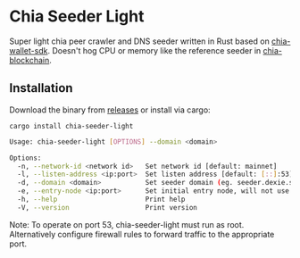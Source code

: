 # Chia Seeder Light

Super light chia peer crawler and DNS seeder written in Rust based on [chia-wallet-sdk](https://github.com/xch-dev/chia-wallet-sdk). Doesn't hog CPU or memory like the reference seeder in [chia-blockchain](https://github.com/Chia-Network/chia-blockchain).

## Installation

Download the binary from [releases](https://github.com/dexie-space/chia-seeder-light/releases) or install via cargo:

```
cargo install chia-seeder-light
```

```bash
Usage: chia-seeder-light [OPTIONS] --domain <domain>

Options:
  -n, --network-id <network id>   Set network id [default: mainnet]
  -l, --listen-address <ip:port>  Set listen address [default: [::]:53]
  -d, --domain <domain>           Set seeder domain (eg. seeder.dexie.space.), Important: must end with a dot
  -e, --entry-node <ip:port>      Set initial entry node, will not use DNS to find peers (eg. 203.0.113.23:8444)
  -h, --help                      Print help
  -V, --version                   Print version
```

Note: To operate on port 53, chia-seeder-light must run as root. Alternatively configure firewall rules to forward traffic to the appropriate port.
